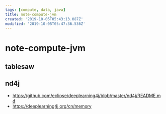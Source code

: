 ```yaml
---
tags: [compute, data, java]
title: note-compute-jvm
created: '2019-10-05T05:43:13.087Z'
modified: '2019-10-05T05:47:36.536Z'
---
```


# note-compute-jvm

## tablesaw


## nd4j
- https://github.com/eclipse/deeplearning4j/blob/master/nd4j/README.md
- https://deeplearning4j.org/cn/memory
